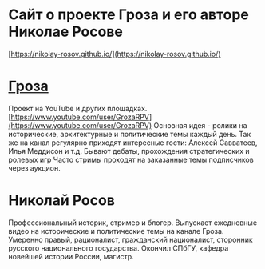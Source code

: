 # Сайт о проекте Гроза и его авторе Николае Росове
[https://nikolay-rosov.github.io/](https://nikolay-rosov.github.io/)

# [Гроза](https://www.youtube.com/user/GrozaRPV)
Проект на YouTube и других площадках. [https://www.youtube.com/user/GrozaRPV](https://www.youtube.com/user/GrozaRPV)
Основная идея - ролики на исторические, архитектурные и политические темы каждый день.
Так же на канал регулярно приходят интересные гости: Алексей Савватеев, Илья Меддисон и т.д.
Бывают дебаты, прохождения стратегических и ролевых игр
Часто стримы проходят на заказанные темы подписчиков через аукцион. 

# Николай Росов
Профессиональный историк, стример и блогер.
Выпускает ежедневные видео на исторические и политические темы на канале Гроза.
Умеренно правый, рационалист, гражданский националист, сторонник русского национального государства.
Окончил СПбГУ, кафедра новейшей истории России, магистр. 
